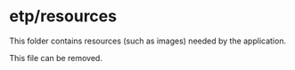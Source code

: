 # etp/resources

This folder contains resources (such as images) needed by the application. 

This file can be removed.
